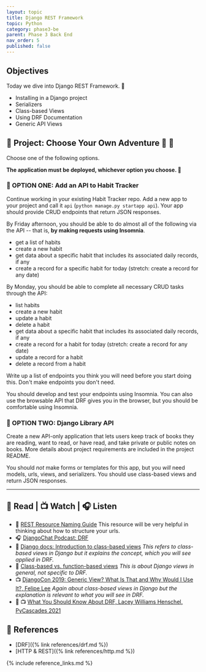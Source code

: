 ```yaml
---
layout: topic
title: Django REST Framework
topic: Python
category: phase3-be
parent: Phase 3 Back End
nav_order: 5
published: false
---
```


## Objectives

Today we dive into Django REST Framework. 🤿

- Installing in a Django project
- Serializers
- Class-based Views
- Using DRF Documentation
- Generic API Views

## 🎯 Project: Choose Your Own Adventure 🐪 🐫

Choose one of the following options.

**The application must be deployed, whichever option you choose. 🚀**

### 🐪 OPTION ONE: Add an API to Habit Tracker

Continue working in your existing Habit Tracker repo. Add a new app to your project and call it `api` (`python manage.py startapp api`). Your app should provide CRUD endpoints that return JSON responses.

By Friday afternoon, you should be able to do almost all of the following via the API -- that is, **by making requests using Insomnia**.

- get a list of habits
- create a new habit
- get data about a specific habit that includes its associated daily records, if any
- create a record for a specific habit for today (stretch: create a record for any date)

By Monday, you should be able to complete all necessary CRUD tasks through the API:

- list habits
- create a new habit
- update a habit
- delete a habit
- get data about a specific habit that includes its associated daily records, if any
- create a record for a habit for today (stretch: create a record for any date)
- update a record for a habit
- delete a record from a habit

Write up a list of endpoints you think you will need before you start doing this. Don't make endpoints you don't need.

You should develop and test your endpoints using Insomnia. You can also use the browsable API that DRF gives you in the browser, but you should be comfortable using Insomnia.

### 🐫 OPTION TWO: Django Library API

Create a new API-only application that lets users keep track of books they are reading, want to read, or have read, and take private or public notes on books. More details about project requirements are included in the project README.

You should _not_ make forms or templates for this app, but you _will_ need models, urls, views, and serializers. You should use class-based views and return JSON responses.

___

## 📖 Read | 📺 Watch | 🎧 Listen

- 📖 [REST Resource Naming Guide](https://restfulapi.net/resource-naming/) This resource will be very helpful in thinking about how to structure your urls.
- 🎧 [DjangoChat Podcast: DRF](https://djangochat.com/episodes/django-rest-framework-qnTHpeNF)
- 📖 [Django docs: Introduction to class-based views](https://docs.djangoproject.com/en/4.1/topics/class-based-views/intro/) _This refers to class-based views in Django but it explains the concept, which you will see applied in DRF._
- 📖 [Class-based vs. function-based views](https://simpleisbetterthancomplex.com/article/2017/03/21/class-based-views-vs-function-based-views.html) _This is about Django views in general, not specific to DRF._
- 📺 [DjangoCon 2019: Generic View? What Is That and Why Would I Use It?, Felipe Lee](https://www.youtube.com/watch?v=qmKowZNmkCo) _Again about class-based views in Django but the explanation is relevant to what you will see in DRF._
- 💫 📺 [What You Should Know About DRF, Lacey Williams Henschel, PyCascades 2021](https://www.youtube.com/watch?v=06DJBu1zwoY)

## 🔖 References

- [DRF]({% link references/drf.md %})
- [HTTP & REST]({% link references/http.md %})

{% include reference_links.md %}
